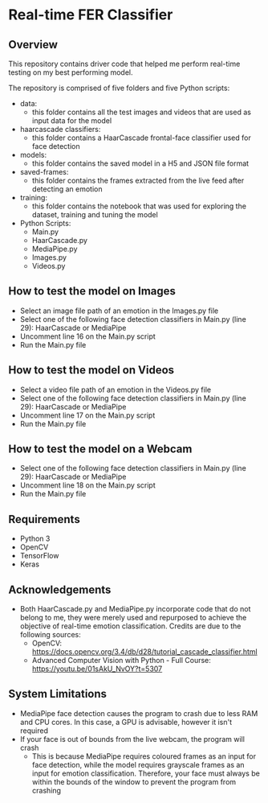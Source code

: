 # Real-time FER Classifier

## Overview
This repository contains driver code that helped me perform real-time testing on my best performing model.

The repository is comprised of five folders and five Python scripts:
- data:
    - this folder contains all the test images and videos that are used as input data for the model
- haarcascade classifiers:
    - this folder contains a HaarCascade frontal-face classifier used for face detection
- models:
    - this folder contains the saved model in a H5 and JSON file format
- saved-frames:
    - this folder contains the frames extracted from the live feed after detecting an emotion
- training:
    - this folder contains the notebook that was used for exploring the dataset, training and tuning the model
- Python Scripts:
    - Main.py
    - HaarCascade.py
    - MediaPipe.py
    - Images.py
    - Videos.py


## How to test the model on Images
- Select an image file path of an emotion in the Images.py file
- Select one of the following face detection classifiers in Main.py (line 29): HaarCascade or MediaPipe
- Uncomment line 16 on the Main.py script
- Run the Main.py file

## How to test the model on Videos
- Select a video file path of an emotion in the Videos.py file
- Select one of the following face detection classifiers in Main.py (line 29): HaarCascade or MediaPipe
- Uncomment line 17 on the Main.py script
- Run the Main.py file

## How to test the model on a Webcam
- Select one of the following face detection classifiers in Main.py (line 29): HaarCascade or MediaPipe
- Uncomment line 18 on the Main.py script
- Run the Main.py file


## Requirements
- Python 3
- OpenCV
- TensorFlow 
- Keras


## Acknowledgements
- Both HaarCascade.py and MediaPipe.py incorporate code that do not belong to me, they were merely used and repurposed to achieve the objective of real-time emotion classification. Credits are due to the following sources:
    - OpenCV: https://docs.opencv.org/3.4/db/d28/tutorial_cascade_classifier.html
    - Advanced Computer Vision with Python - Full Course: https://youtu.be/01sAkU_NvOY?t=5307


## System Limitations
- MediaPipe face detection causes the program to crash due to less RAM and CPU cores. In this case, a GPU is advisable, however it isn't required
- If your face is out of bounds from the live webcam, the program will crash
    - This is because MediaPipe requires coloured frames as an input for face detection, while the model requires grayscale frames as an input for emotion classification. Therefore, your face must always be within the bounds of the window to prevent the program from crashing
